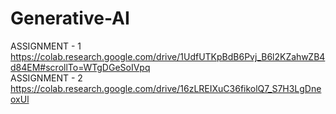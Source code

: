 # Generative-AI  
ASSIGNMENT - 1  
https://colab.research.google.com/drive/1UdfUTKpBdB6Pvj_B6l2KZahwZB4d84EM#scrollTo=WTgDGeSoIVpq   
ASSIGNMENT - 2  
https://colab.research.google.com/drive/16zLREIXuC36fikolQ7_S7H3LgDneoxUl   
